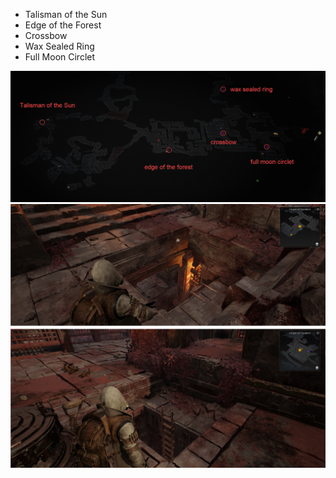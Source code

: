 - Talisman of the Sun
- Edge of the Forest
- Crossbow
- Wax Sealed Ring
- Full Moon Circlet

![](info/minimap.png)
![](info/info.png)
